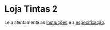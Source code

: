 # Loja Tintas 2

Leia atentamente as [instruções](./instruções.md) e a [especificação](./especificação.md).
